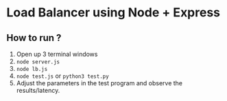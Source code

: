 # Load Balancer using Node + Express

## How to run ?

1. Open up 3 terminal windows
2. `node server.js`
3. `node lb.js`
4. `node test.js` or `python3 test.py` 
5. Adjust the parameters in the test program and observe the results/latency.